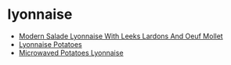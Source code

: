 # lyonnaise

 * [Modern Salade Lyonnaise With Leeks Lardons And Oeuf Mollet](../index/m/modern-salade-lyonnaise-with-leeks-lardons-and-oeuf-mollet-51199020.json)
 * [Lyonnaise Potatoes](../index/l/lyonnaise-potatoes.json)
 * [Microwaved Potatoes Lyonnaise](../index/m/microwaved-potatoes-lyonnaise.json)

